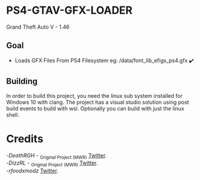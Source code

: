 # PS4-GTAV-GFX-LOADER
Grand Theft Auto V - 1.46

## Goal
- Loads GFX Files From PS4 Filesystem eg: /data/font_lib_efigs_ps4.gfx ✔️

## Building
In order to build this project, you need the linux sub system installed for Windows 10 with clang.
The project has a visual studio solution using post build events to build with wsl.
Optionally you can build with just the linux shell.

# Credits
-_DeathRGH_ - <sub>Original Project (MWR)</sub> [Twitter](https://twitter.com/DeathRGH). <br>
-_DizzRL_ - <sub>Original Project (MWR)</sub> [Twitter](https://twitter.com/DizzRL). <br>
-_rfoodxmodz_ [Twitter](https://twitter.com/rfoodxmodz). <br>
